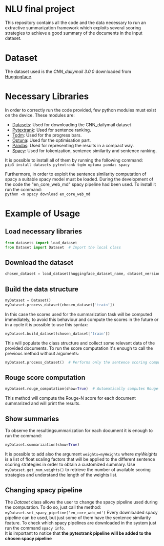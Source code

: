 # NLU final project
This repository contains all the code and the data necessary to run an extractive
summarization framework which exploits several scoring strategies to achieve a 
good summary of the documents in the input dataset.

# Dataset
The dataset used is the _CNN\_dailymail 3.0.0_ downloaded from
[Huggingface](https://huggingface.co/datasets/cnn_dailymail).

# Necessary Libraries
In order to correctly run the code provided, few python modules must exist
on the device. These modules are:
- [Datasets](https://huggingface.co/datasets/cnn_dailymail): Used for downloading the CNN\_dailymail dataset
- [Pytextrank](https://pypi.org/project/pytextrank/): Used for sentence ranking.
- [Tqdm](https://pypi.org/project/tqdm/): Used for the progress bars.
- [Optuna](https://optuna.org/): Used for the optimisation part.
- [Pandas](https://pandas.pydata.org/): Used for representing the results in a compact way.
- [Spacy](https://spacy.io/): Used for tokenization, sentence similarity and sentence ranking.

It is possible to install all of them by running the following command:  
`pip3 install datasets pytextrank tqdm optuna pandas spacy`

Furthermore, in order to exploit the sentence similarity computation of spacy a suitable spacy model must be loaded.
During the development of the code the "en_core_web_md" spacy pipeline had been used. To install it run the command:  
`python -m spacy download en_core_web_md`

# Example of Usage
## Load necessary libraries
```python
from datasets import load_dataset
from Dataset import Dataset  # Import the local class
```
## Download the dataset
```python
chosen_dataset = load_dataset(huggingface_dataset_name, dataset_version)
```
## Build the data structure
```python
myDataset = Dataset()
myDataset.process_dataset(chosen_dataset['train'])
```
In this case the scores used for the summarization task will be computed immediately, to avoid
this behaviour and compute the scores in the future or in a cycle
it is possible to use this syntax:
```python
myDataset.build_dataset(chosen_dataset['train'])
```
This will populate the class structure and collect some relevant data of the provided documents.
To run the score computation it's enough to call the previous method without arguments:  
```python
myDataset.process_dataset()  # Performs only the sentence scoring computation
```
## Rouge score computation
```python
myDataset.rouge_computation(show=True)  # Automatically computes Rouge-2 score and prints them
```
This method will compute the Rouge-N score for each document summarized and will print the results.

## Show summaries
To observe the resultingsummarization for each document it is enough to run the command:  
```python
myDataset.summarization(show=True)
```
It is possible to add also the argument `weights=myWeights` where _myWeights_ is a list of float scaling factors that 
will be applied to the different sentence scoring strategies in order to obtain a customized summary.
Use `myDataset.get_num_weights()` to retrieve the number of available scoring strategies and understand the length of the
weights list.

## Changing spacy pipeline
The _Dataset_ class allows the user to change the spacy pipeline used during the computation. To do so, just call the method:  
`myDataset.set_spacy_pipeline('en_core_web_md')`
Every downloaded spacy pipeline can be used, but just some of them have the sentence similarity feature.
To check which spacy pipelines are downloaded in the system just run the command `spacy info`.  
It is important to notice that **the pytextrank pipeline will be added to the chosen spacy pipeline**
